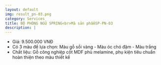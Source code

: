 ```yaml
---
layout: default
img: result_pn-03.png
category: Services
title: BỘ PHÒNG NGỦ SPRING<br>Mã sản phẩmSP-PN-03
description: |
---
```


- Giá: 9.500.000 VNĐ
- Có 3 màu để lựa chọn: Màu gỗ sồi vàng - Màu óc chó đậm - Màu trắng
- Chất liệu: Gỗ công nghiệp cốt MDF phủ melamine, phụ kiện tiêu chuẩn hoàn thiện theo màu thiết kế